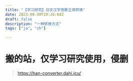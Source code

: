 ```yaml
---
title: "【学习研究】日文汉字简繁正体转换"
date: 2023-09-30T19:26:04Z
draft: false
description: "一种转换方式"
tags: ["ja", "zh"]

---
```

# 搬的站，仅学习研究使用，侵删
> https://han-converter.dahi.icu/